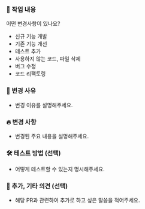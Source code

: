 ### 📌 작업 내용

어떤 변경사항이 있나요?

- 신규 기능 개발
- 기존 기능 개선
- 테스트 추가
- 사용하지 않는 코드, 파일 삭제
- 버그 수정
- 코드 리팩토링

### 📝 변경 사유

- 변경 이유를 설명해주세요.

### 🔥 변경 사항

- 변경된 주요 내용을 설명해주세요.

### 🛠 테스트 방법 (선택)

- 어떻게 테스트할 수 있는지 명시해주세요.

### 💬 추가, 기타 의견 (선택)

- 해당 PR과 관련하여 추가로 하고 싶은 말씀을 적어주세요.
